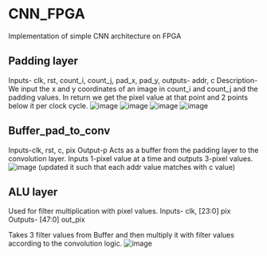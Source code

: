 # CNN_FPGA
Implementation of simple CNN architecture on FPGA

## Padding layer

Inputs- clk, rst, count_i, count_j, pad_x, pad_y,
outputs- addr, c
Description- We input the x and y coordinates of an image in count_i and count_j and the padding values. In return we get the pixel value at that point and 2 points below it per clock cycle. 
![image](https://github.com/user-attachments/assets/8bccfbbd-d851-4987-a094-98bd06839569)
![image](https://github.com/user-attachments/assets/ecba0ba8-2e68-4364-85ce-1c2d96f7b840)
![image](https://github.com/user-attachments/assets/6e941870-2a4f-4d56-863f-b1f50b501ffb)
![image](https://github.com/user-attachments/assets/894830fc-fe63-46ff-9299-3c0f471a011a)

## Buffer_pad_to_conv 

Inputs-clk, rst, c, pix
Output-p 
Acts as a buffer from the padding layer to  the convolution layer. Inputs 1-pixel value at a time and outputs 3-pixel values. 
![image](https://github.com/user-attachments/assets/3cf5292c-fc4f-47e1-9323-89319afe813e)
(updated it such that each addr value matches with c value)

## ALU layer

Used for filter multiplication with pixel values.
Inputs- clk, [23:0] pix
Outputs- [47:0] out_pix

Takes 3 filter values from Buffer and then multiply it with filter values according to the convolution logic.
![image](https://github.com/user-attachments/assets/ae6e37d8-9cea-4368-8650-7f4f0412829c)



